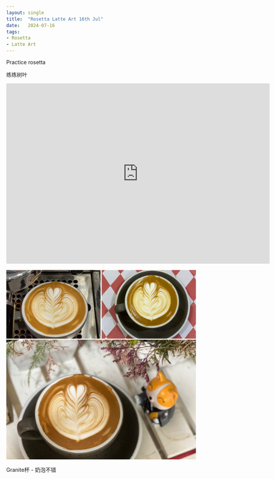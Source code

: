 ```yaml
---
layout: single
title:  "Rosetta Latte Art 16th Jul"
date:   2024-07-16
tags:
- Rosetta
- Latte Art
---
```



Practice rosetta

练练树叶


<div class="embed-container">
  <iframe
      src="https://www.youtube.com/embed/r7Gu5D0EEfc"
      width="700"
      height="480"
      frameborder="0"
      allowfullscreen="true">
  </iframe>
</div>



![](/assets/img/2024/07/16/8ABA0859-7CFE-4F37-984A-B3DE6E9418E6.JPG)



Granite杯 - 奶泡不错
